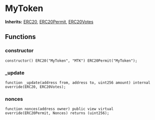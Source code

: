 # MyToken
**Inherits:**
[ERC20](/lib/solady/ext/wake/weird/Bytes32Metadata.sol/contract.ERC20.md), [ERC20Permit](/lib/openzeppelin-contracts/contracts/token/ERC20/extensions/ERC20Permit.sol/abstract.ERC20Permit.md), [ERC20Votes](/lib/openzeppelin-contracts/contracts/token/ERC20/extensions/ERC20Votes.sol/abstract.ERC20Votes.md)


## Functions
### constructor


```solidity
constructor() ERC20("MyToken", "MTK") ERC20Permit("MyToken");
```

### _update


```solidity
function _update(address from, address to, uint256 amount) internal override(ERC20, ERC20Votes);
```

### nonces


```solidity
function nonces(address owner) public view virtual override(ERC20Permit, Nonces) returns (uint256);
```

